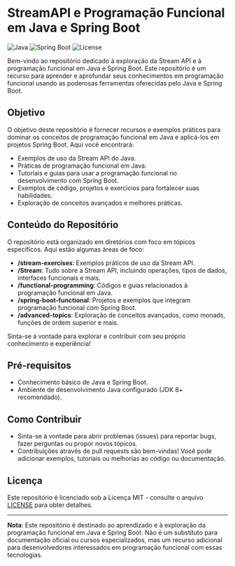 # StreamAPI e Programação Funcional em Java e Spring Boot

![Java](https://img.shields.io/badge/Java-8%2B-blueviolet)
![Spring Boot](https://img.shields.io/badge/Spring%20Boot-2.x-green)
![License](https://img.shields.io/badge/license-MIT-blue)

Bem-vindo ao repositório dedicado à exploração da Stream API e à programação funcional em Java e Spring Boot. Este repositório é um recurso para aprender e aprofundar seus conhecimentos em programação funcional usando as poderosas ferramentas oferecidas pelo Java e Spring Boot.

## Objetivo

O objetivo deste repositório é fornecer recursos e exemplos práticos para dominar os conceitos de programação funcional em Java e aplicá-los em projetos Spring Boot. Aqui você encontrará:

- Exemplos de uso da Stream API do Java.
- Práticas de programação funcional em Java.
- Tutoriais e guias para usar a programação funcional no desenvolvimento com Spring Boot.
- Exemplos de código, projetos e exercícios para fortalecer suas habilidades.
- Exploração de conceitos avançados e melhores práticas.

## Conteúdo do Repositório

O repositório está organizado em diretórios com foco em tópicos específicos. Aqui estão algumas áreas de foco:

- **/stream-exercises**: Exemplos práticos de uso da Stream API.
- **/Stream**: Tudo sobre a Stream API, incluindo operações, tipos de dados, interfaces funcionais e mais.
- **/functional-programming**: Códigos e guias relacionados à programação funcional em Java.
- **/spring-boot-functional**: Projetos e exemplos que integram programação funcional com Spring Boot.
- **/advanced-topics**: Exploração de conceitos avançados, como monads, funções de ordem superior e mais.

Sinta-se à vontade para explorar e contribuir com seu próprio conhecimento e experiência!

## Pré-requisitos

- Conhecimento básico de Java e Spring Boot.
- Ambiente de desenvolvimento Java configurado (JDK 8+ recomendado).

## Como Contribuir

- Sinta-se à vontade para abrir problemas (issues) para reportar bugs, fazer perguntas ou propor novos tópicos.
- Contribuições através de pull requests são bem-vindas! Você pode adicionar exemplos, tutoriais ou melhorias ao código ou documentação.

## Licença

Este repositório é licenciado sob a Licença MIT - consulte o arquivo [LICENSE](LICENSE) para obter detalhes.

---

**Nota**: Este repositório é destinado ao aprendizado e à exploração da programação funcional em Java e Spring Boot. Não é um substituto para documentação oficial ou cursos especializados, mas um recurso adicional para desenvolvedores interessados em programação funcional com essas tecnologias.
